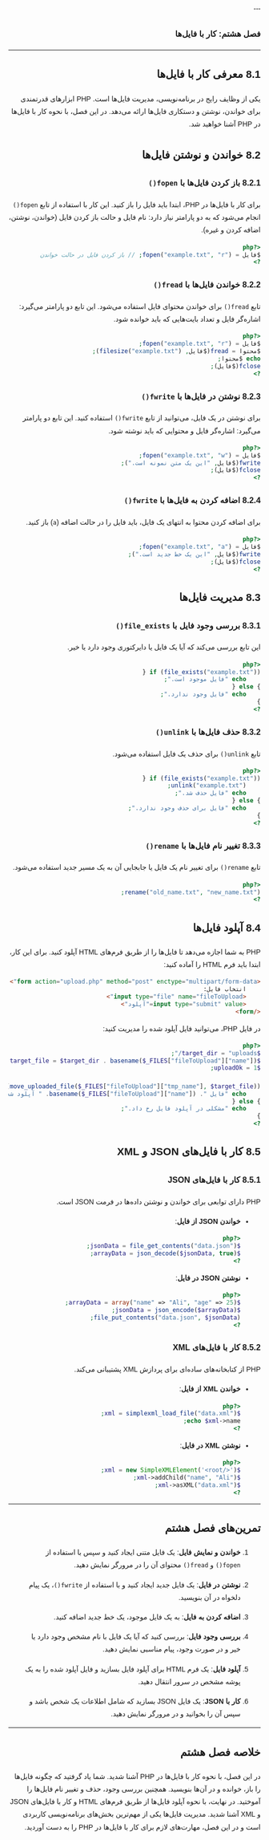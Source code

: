 <div dir="rtl" style="font-family: 'Vazir', sans-serif; line-height: 1.8;">
---

### فصل هشتم: کار با فایل‌ها

---

## 8.1 معرفی کار با فایل‌ها

یکی از وظایف رایج در برنامه‌نویسی، مدیریت فایل‌ها است. PHP ابزارهای قدرتمندی برای خواندن، نوشتن و دستکاری فایل‌ها ارائه می‌دهد. در این فصل، با نحوه کار با فایل‌ها در PHP آشنا خواهید شد.

## 8.2 خواندن و نوشتن فایل‌ها

### 8.2.1 باز کردن فایل‌ها با `fopen()`

برای کار با فایل‌ها در PHP، ابتدا باید فایل را باز کنید. این کار با استفاده از تابع `fopen()` انجام می‌شود که به دو پارامتر نیاز دارد: نام فایل و حالت باز کردن فایل (خواندن، نوشتن، اضافه کردن و غیره).

```php
<?php
$فایل = fopen("example.txt", "r"); // باز کردن فایل در حالت خواندن
?>
```

### 8.2.2 خواندن فایل‌ها با `fread()`

تابع `fread()` برای خواندن محتوای فایل استفاده می‌شود. این تابع دو پارامتر می‌گیرد: اشاره‌گر فایل و تعداد بایت‌هایی که باید خوانده شود.

```php
<?php
$فایل = fopen("example.txt", "r");
$محتوا = fread($فایل, filesize("example.txt"));
echo $محتوا;
fclose($فایل);
?>
```

### 8.2.3 نوشتن در فایل‌ها با `fwrite()`

برای نوشتن در یک فایل، می‌توانید از تابع `fwrite()` استفاده کنید. این تابع دو پارامتر می‌گیرد: اشاره‌گر فایل و محتوایی که باید نوشته شود.

```php
<?php
$فایل = fopen("example.txt", "w");
fwrite($فایل, "این یک متن نمونه است.");
fclose($فایل);
?>
```

### 8.2.4 اضافه کردن به فایل‌ها با `fwrite()`

برای اضافه کردن محتوا به انتهای یک فایل، باید فایل را در حالت اضافه (`a`) باز کنید.

```php
<?php
$فایل = fopen("example.txt", "a");
fwrite($فایل, "این یک خط جدید است.");
fclose($فایل);
?>
```

## 8.3 مدیریت فایل‌ها

### 8.3.1 بررسی وجود فایل با `file_exists()`

این تابع بررسی می‌کند که آیا یک فایل یا دایرکتوری وجود دارد یا خیر.

```php
<?php
if (file_exists("example.txt")) {
    echo "فایل موجود است.";
} else {
    echo "فایل وجود ندارد.";
}
?>
```

### 8.3.2 حذف فایل‌ها با `unlink()`

تابع `unlink()` برای حذف یک فایل استفاده می‌شود.

```php
<?php
if (file_exists("example.txt")) {
    unlink("example.txt");
    echo "فایل حذف شد.";
} else {
    echo "فایل برای حذف وجود ندارد.";
}
?>
```

### 8.3.3 تغییر نام فایل‌ها با `rename()`

تابع `rename()` برای تغییر نام یک فایل یا جابجایی آن به یک مسیر جدید استفاده می‌شود.

```php
<?php
rename("old_name.txt", "new_name.txt");
?>
```

## 8.4 آپلود فایل‌ها

PHP به شما اجازه می‌دهد تا فایل‌ها را از طریق فرم‌های HTML آپلود کنید. برای این کار، ابتدا باید فرم HTML را آماده کنید:

```html
<form action="upload.php" method="post" enctype="multipart/form-data">
    انتخاب فایل:
    <input type="file" name="fileToUpload">
    <input type="submit" value="آپلود">
</form>
```

در فایل PHP، می‌توانید فایل آپلود شده را مدیریت کنید:

```php
<?php
$target_dir = "uploads/";
$target_file = $target_dir . basename($_FILES["fileToUpload"]["name"]);
$uploadOk = 1;

if (move_uploaded_file($_FILES["fileToUpload"]["tmp_name"], $target_file)) {
    echo "فایل ". basename($_FILES["fileToUpload"]["name"]). " آپلود شد.";
} else {
    echo "مشکلی در آپلود فایل رخ داد.";
}
?>
```

## 8.5 کار با فایل‌های JSON و XML

### 8.5.1 کار با فایل‌های JSON

PHP دارای توابعی برای خواندن و نوشتن داده‌ها در فرمت JSON است.

- **خواندن JSON از فایل**:
  
  ```php
  <?php
  $jsonData = file_get_contents("data.json");
  $arrayData = json_decode($jsonData, true);
  ?>
  ```

- **نوشتن JSON در فایل**:
  
  ```php
  <?php
  $arrayData = array("name" => "Ali", "age" => 25);
  $jsonData = json_encode($arrayData);
  file_put_contents("data.json", $jsonData);
  ?>
  ```

### 8.5.2 کار با فایل‌های XML

PHP از کتابخانه‌های ساده‌ای برای پردازش XML پشتیبانی می‌کند.

- **خواندن XML از فایل**:
  
  ```php
  <?php
  $xml = simplexml_load_file("data.xml");
  echo $xml->name;
  ?>
  ```

- **نوشتن XML در فایل**:
  
  ```php
  <?php
  $xml = new SimpleXMLElement('<root/>');
  $xml->addChild("name", "Ali");
  $xml->asXML("data.xml");
  ?>
  ```

---

## تمرین‌های فصل هشتم

1. **خواندن و نمایش فایل**: یک فایل متنی ایجاد کنید و سپس با استفاده از `fopen()` و `fread()` محتوای آن را در مرورگر نمایش دهید.

2. **نوشتن در فایل**: یک فایل جدید ایجاد کنید و با استفاده از `fwrite()`، یک پیام دلخواه در آن بنویسید.

3. **اضافه کردن به فایل**: به یک فایل موجود، یک خط جدید اضافه کنید.

4. **بررسی وجود فایل**: بررسی کنید که آیا یک فایل با نام مشخص وجود دارد یا خیر و در صورت وجود، پیام مناسبی نمایش دهید.

5. **آپلود فایل**: یک فرم HTML برای آپلود فایل بسازید و فایل آپلود شده را به یک پوشه مشخص در سرور انتقال دهید.

6. **کار با JSON**: یک فایل JSON بسازید که شامل اطلاعات یک شخص باشد و سپس آن را بخوانید و در مرورگر نمایش دهید.

---

## خلاصه فصل هشتم

در این فصل، با نحوه کار با فایل‌ها در PHP آشنا شدید. شما یاد گرفتید که چگونه فایل‌ها را باز، خوانده و در آن‌ها بنویسید. همچنین بررسی وجود، حذف و تغییر نام فایل‌ها را آموختید. در نهایت، با نحوه آپلود فایل‌ها از طریق فرم‌های HTML و کار با فایل‌های JSON و XML آشنا شدید. مدیریت فایل‌ها یکی از مهم‌ترین بخش‌های برنامه‌نویسی کاربردی است و در این فصل، مهارت‌های لازم برای کار با فایل‌ها در PHP را به دست آوردید.

</div>

